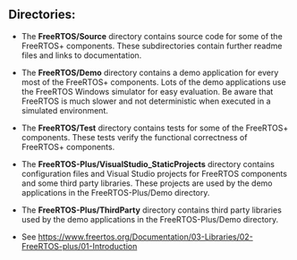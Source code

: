 ## Directories:

+ The **FreeRTOS/Source** directory contains source code for some of the
  FreeRTOS+ components.  These subdirectories contain further readme files and
  links to documentation.

+ The **FreeRTOS/Demo** directory contains a demo application for every most of
  the FreeRTOS+ components.  Lots of the demo applications use the FreeRTOS
  Windows simulator for easy evaluation.  Be aware that FreeRTOS is much slower
  and not deterministic when executed in a simulated environment.

+ The **FreeRTOS/Test** directory contains tests for some of the FreeRTOS+
  components. These tests verify the functional correctness of FreeRTOS+ components.

+ The **FreeRTOS-Plus/VisualStudio_StaticProjects** directory contains configuration
  files and Visual Studio projects for FreeRTOS components and some third party
  libraries. These projects are used by the demo applications in the
  FreeRTOS-Plus/Demo directory.

+ The **FreeRTOS-Plus/ThirdParty** directory contains third party libraries used by
  the demo applications in the FreeRTOS-Plus/Demo directory.

+ See https://www.freertos.org/Documentation/03-Libraries/02-FreeRTOS-plus/01-Introduction